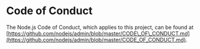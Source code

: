 # Code of Conduct

The Node.js Code of Conduct, which applies to this project, can be found at [https://github.com/nodejs/admin/blob/master/CODE\_OF\_CONDUCT.md](https://github.com/nodejs/admin/blob/master/CODE_OF_CONDUCT.md).

